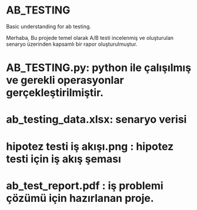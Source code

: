 # AB_TESTING
Basic understanding for ab testing.

Merhaba,
Bu projede temel olarak A/B testi incelenmiş ve oluşturulan senaryo üzerinden kapsamlı bir rapor oluşturulmuştur.

# AB_TESTING.py: python ile çalışılmış ve gerekli operasyonlar gerçekleştirilmiştir.
# ab_testing_data.xlsx: senaryo verisi
# hipotez testi iş akışı.png : hipotez testi için iş akış şeması
# ab_test_report.pdf : iş problemi çözümü için hazırlanan proje.
